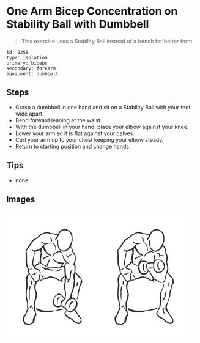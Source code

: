 # One Arm Bicep Concentration on Stability Ball with Dumbbell
> This exercise uses a Stability Ball instead of a bench for better form.

``` 
id: 0258 
type: isolation 
primary: biceps 
secondary: forearm 
equipment: dumbbell 
``` 

## Steps

 - Grasp a dumbbell in one hand and sit on a Stability Ball with your feet wide apart.
 - Bend forward leaning at the waist.
 - With the dumbbell in your hand, place your elbow against your knee.
 - Lower your arm so it is flat against your calves.
 - Curl your arm up to your chest keeping your elbow steady.
 - Return to starting position and change hands.

## Tips

 - none

## Images

<svg width="236" height="250pt" viewBox="0 0 177 250" xmlns="http://www.w3.org/2000/svg">
  <g fill="#FFF">
    <path d="M0 0h177v250H0V0m104.01 40.77c-1.17 2.23-2.31 4.52-4.25 6.19-2.73-1.47-5.7-2.47-8.84-2.45-4.43.02-8.29-3.4-12.83-2.33-3.58-.03-6.49 2.17-9.75 3.3-4.33 1.51-6.39 6.15-10.41 8.17-2.82 1.9-6.71 2.73-8.31 6.03-2.9 4.4-5.64 8.91-8.64 13.26-1.36 1.88-2.99 3.73-3.41 6.1.82 9.28-.56 18.66 1.03 27.89 1.02 3.73 3.49 7.08 3.4 11.08-.02 2.02.87 3.84 1.66 5.64-3.18 1.75-4.27 5.3-5.27 8.54-.78 4.63.65 9.22.51 13.85-.65 10.92-2.62 22.37 1.06 32.96 1.14 4.57.15 9.35.97 13.98-2.97 4.88-2.96 11.58-8.23 14.88-.25 2.87-1.1 5.85-.06 8.67.84 2.14 1.95 4.16 2.88 6.26 4.19.84 8.42 1.96 12.65.72 1.62-1.09 3.36-1.98 5.09-2.85 1.03-2.09 2.21-4.18 2.32-6.56.22-3.65 2.4-6.65 3.67-9.96-1.56-2.4-1.36-5.41-1.82-8.13-.29-.25-.88-.75-1.18-1 .88-5.11-1.78-10.37.21-15.34 1.87-4.77 3.17-9.76 3.95-14.82-.85-5.67-4.19-11.05-3.03-16.93.36-2.66 1.76-5.02 2.42-7.6 1.92-.97 3.53-2.38 4.78-4.13 1.28.6 2.62 1.71 4.08.85 5.24-2.18 11.04-2.6 16.12-5.18 3.71-1.83 7.38 1.22 11.14 1.39 3.33 2.62 7.18 4.48 11.1 6.03 1.46-.13 2.91-.25 4.36-.37l-1.72-1.92.04-2.59c1.9-1.87 3.69-3.85 5.65-5.65.58 2.51-.85 4.78-1.38 7.15 1.62 5.46-2.57 10.63-1.02 16.16 1.45 5.82 3.3 11.97 1.27 17.93-1 4.03-4.9 6.18-7.61 8.93-.54 2.24-.63 4.56-.79 6.85-1.66.7-3.31 2.3-5.25 1.64-2.63-.99-5.21-2.23-7.33-4.12-.17-3.53-.36-7.23 1.33-10.47-.16-.36-.49-1.08-.65-1.45 1.96-3.1 5.06-5.01 8.33-6.49 1.94.56 4.03.83 5.79 1.9 1.49 1.69 2.42 3.82 4.1 5.37.39-6.05-6.15-10.57-11.66-8.93-2.99 2.41-6.6 4.81-7.54 8.8-.91 2.57-2.26 5.05-2.45 7.82.2 3.41 2.23 6.69 4.94 8.68 3.53 1.1 8.5 2.96 11.03-.81.51.21 1.52.62 2.02.83 2.05.99 4.18 1.78 6.31 2.59.01.19.05.57.07.76-6.34 1.49-13.28 1.25-19.13 4.57 6.47-.28 13.08-1.1 19.08-3.67 1.2 1.28 2.39 2.59 3.55 3.91-.91-.27-2.72-.81-3.62-1.08l2.01.61c-1.3 1.9-3.45 4.04-2.69 6.6 1.39 5.26 6.7 8.19 11.46 9.91 3.44 1.22 4.73 5.22 8.02 6.7 1.99.92 3.9 2 5.9 2.92 2.47 1.02 5.09-.24 7.12-1.63.72-1.89 1.08-3.93.99-5.96-.24-3.49-2.98-6.03-4.64-8.91-.37-.1-1.1-.3-1.46-.4-2.21-3.82-3.37-8.4-6.77-11.39 2.45-2.89 4.82-6.17 4.84-10.14.75-3.97-1.96-7.41-4.29-10.3-2.31-1.72-5.11-2.6-7.68-3.85 1.19-4.28 1.9-8.7 3.17-12.95 2.41-5.65 4.08-11.67 4.34-17.82-.62-5.46-.87-10.96-.52-16.46 2.49 2.14 5.08 4.32 6.58 7.31.44 1.07 1.65 1.38 2.52 1.99l2.28 2.31c-.23 1.96-.35 3.93-.46 5.91-.08 3.54-2.88 6.38-2.9 9.93.06 4.18-2.84 7.73-2.59 11.93.12 3.8-.65 7.55-2.02 11.08.35.23 1.03.67 1.37.89 1.33-3.5 2.42-7.1 2.52-10.88.03-4.21 2.3-7.94 2.63-12.11.28-4.14 3.52-7.17 4.61-11.05-.8-2.24-1.2-4.61-2.09-6.81-3.62-4.44-6.97-9.18-11.95-12.23.7-5.44 1.23-11.05-.13-16.44-.58-1.77.48-3.51.67-5.27 1.01-6.03 1.1-13.29-3.84-17.72-1.73-3.62-1.97-8.04-5.46-10.57 1.65-2.72 1.62-6.02 2.68-8.96 1.72-4.27.59-8.96.43-13.41-.63-6.33-6.46-9.78-11.8-11.84-4.91-1.23-10.1.69-13.58 4.16m32.81 108.56c1.09-1.16 2.2-2.3 3.37-3.39-.13-2.1-.37-4.2-1.01-6.21-1.79 2.89-1.01 6.52-2.36 9.6m-37.41 25.59c-.26 2.99-.73 6.26.84 8.98.29-2.27.2-4.57.48-6.84.4-3.8 3.73-6.19 5.67-9.22-3.18 1.1-6.75 3.4-6.99 7.08m-40.92 15.5c.12 1.36.22 2.72.33 4.08 4.31 2.67 9.11 4.93 14.28 4.96 7.61.2 15.94.85 22.56-3.66-3.91-.24-7.78.39-11.67.57-8.77.18-18.11-.79-25.5-5.95z"/>
    <path d="M107.74 40.81c5.41-4.11 13.33-1.93 17.44 2.99 2.78 4.99 3.44 10.89 2.21 16.47-1.76 6.22-4.84 12.29-9.93 16.45-3.84 2.18-9.74 2.32-12.35-1.79-4.65-4.91-3.38-12.13-3.45-18.29-.91 1.15-1.83 2.29-2.75 3.42.3 5.33 1.87 10.52 3.66 15.48 3.33 3.53 8.6 6.35 13.5 4.39 3.82-1.63 7.43-4.28 9.07-8.23.49.41.99.83 1.48 1.26 1.03 2.9 2.05 5.8 2.92 8.75 2.58 2.86 5.05 6.26 4.58 10.36.83 5.14-1.69 9.8-3.36 14.48.55.24 1.66.72 2.22.96.95 5.65.77 11.52-.63 17.07-.64-.25-1.92-.77-2.56-1.03.48 4.91 2.27 9.59 2.67 14.51-.87 4.65-1.52 9.35-2.52 13.98-1.34 6.15-4.59 11.82-4.98 18.17-.55.65-1.1 1.31-1.65 1.96-5.2 2.64-6.39 8.56-8.75 13.35-.07 1.41-.15 2.83-.24 4.25-2.38-1.2-4.52-2.81-6.57-4.49.13-1.39.26-2.79.38-4.18 3.04-2.33 5.46-5.33 7.51-8.55 1.72-5.92 2.03-12.26-.01-18.14-1.51-3.83-.59-8.05.64-11.82.49-3.26.29-6.59.87-9.85 1.33 1.47 2.64 2.96 3.81 4.57-.76 1.5-1.38 3.08-1.33 4.8 3.14-2.05 3.61-6 5.53-8.95 1.21-1.76 1.22-3.89 1.2-5.94-.15-3.92 1.77-7.5 2.38-11.31-3.01 2.41-3.92 6.2-4.5 9.83 1.71 3.51-.78 6.97-2.24 10.08-1.32-1.59-2.84-3.06-3.82-4.9-1.01-4.24-1.9-8.57-1.73-12.97.14-3.39-1.15-6.69-.89-10.07.75-2.1 1.85-4.04 2.77-6.06 1.99 1.44 3.89 3.03 6.11 4.11-2.2-3.98-6.97-5.38-9.23-9.28-1.49-2.1-2.16-4.61-2.85-7.05-.66-1.06-1.3-2.13-1.84-3.25-.49 1.04-1.15 2.05-1.33 3.21.71-.08 1.42-.18 2.14-.23-1.05 4.93 1.91 9.94 6.24 12.21-2.8 2.4-4.49 5.71-4.15 9.47l-.53-1.03c-.47.8-.94 1.61-1.41 2.42l1.94-.19c.24 5.01.47 10.04 1.24 15-3 1.99-5.13 5.03-8.28 6.82-.22.78-.65 2.36-.87 3.14-3.88-2.25-6.88-6.32-11.64-6.72-3.27-.62-6.62-2.11-9.96-1.04-3.67 1.25-7.39 2.35-11.05 3.62-.75-3.25-2.13-6.93-5.69-7.93 1.79 3.19 4.63 5.92 4.49 9.86-.75.21-2.24.63-2.98.84-1.28-.1-2.56-.17-3.83-.21.45-4.47 2-9.98-1.98-13.37 1.36 4.49-1.07 8.99.48 13.38-1.99.84-4.02 1.61-5.94 2.61-2.25-.93-3.74-2.75-4.7-4.94-2.29-4.34-5.52-8.05-8.35-12.03-.06-1.68-.14-3.35-.24-5.02.72.25 2.16.77 2.89 1.02l-.97-.63c1.85-.89 3.95-1.75 4.23-4.08-1.32.65-2.52 1.53-3.62 2.51-1.15.14-2.3.27-3.45.38l.92-.39c-1.34-3.66-2.92-7.29-3.44-11.19-.83-8.36.43-16.81-1.23-25.1 3.43-3.8 5.81-8.36 8.97-12.38 2.18-5.38 6.75-9.5 12.08-11.66 5.19-4.4 10.36-9.87 17.58-10.37 4.16-.7 7.95 1.8 12.08 1.74 3.43-.03 6.56 1.38 9.61 2.78-1.82 3.04-3.72 6.08-4.81 9.47 7.36-3.12 6.67-13.05 12.79-17.51m-22.16 12.7c1.57 2.21 1.98 4.68 1.22 7.27 1.43 1.38 2.44-.7 2.66-1.93.45-2.47-1.6-4.43-2.53-6.54l-1.35 1.2m-17.29 7.46c.07.55.19 1.65.26 2.2 2.44.98 4.78 2.32 7.38 2.84 3.33-.31 6.59-1.3 9.67-2.58-3.52-.34-6.99.65-10.5.42-2.36-.73-4.55-1.9-6.81-2.88m21.2.82c3.05 3.26 5.17 7.11 6.97 11.17-.22.8-.68 2.4-.9 3.2.77 1.02 1.54 2.06 2.3 3.09-.64-2.19-.58-4.43-.47-6.68-.91-4.47-3.27-9.24-7.9-10.78m-19.87 9.48c-3.72 2.39-6.99 6.05-11.71 6.25-2.86.96-5.68-.22-8.41-1.01 1.43 1.81 3.12 3.39 5.27 4.29-.97 2.55-1.62 5.24-1.45 7.98-1.08 4.01-1.59 8.14-2.73 12.13-1.1 5.06 2.58 9.11 4.53 13.39 2.9.66 5.73 1.58 8.51 2.62.78 1.9 1.62 3.78 2.38 5.69l1.53-.51c-.94-2.03-1.49-4.22-2.42-6.25-3.17-1.34-6.41-2.51-9.6-3.79 1.14-1.44 2.3-2.85 3.48-4.25 1.1-.29 2.2-.58 3.3-.88.83-1.73 1.87-3.35 2.91-4.97 3.46 3.31 8.08 4.97 11.82 7.92 3.48 2.53 7.92 1.8 11.94 1.95 4.07-.05 8.06.88 12.09 1.27 3.05-.18 5.92-1.43 8.94-1.87l-.34-.43c1.14-.56 2.26-1.15 3.3-1.89l-1.96-.65-2.34.29c1.7-2.16 3.44-4.29 4.9-6.63-6.33.38-12.86-.7-18.36-3.97-1.3-1.45-1.97-3.65-4.15-4.02.84 4.78 5.58 6.64 9.23 8.9 2.67 1.89 6.13 1.11 9.18 1.18-1.41 1.75-2.2 3.84-2.78 5.99-4.93 2.79-10.4.52-15.62.19-4.23-.59-8.8.5-12.69-1.71-3.28-2-6.78-3.6-9.94-5.77-1.81-6.9.89-13.76 1.13-20.62-.86.6-1.72 1.22-2.57 1.84-.77 5.63-2.68 11.63-.57 17.15-.91-.51-1.83-1.02-2.74-1.51-.88 1.66-1.65 3.39-2.36 5.13-3.35.07-5.47 2.55-7 5.24-.79-2.24-1.76-4.51-1.8-6.91.62-7.48 2.96-14.68 2.84-22.24 3.85-.66 7.43-2.25 10.98-3.81.28 1.93.5 3.87.67 5.82.75-.74 1.5-1.46 2.26-2.18-.75-3.22.38-6.29 2.69-8.55.72 2.06 1.05 4.23 1.83 6.25 1.86 2.02 4.15 3.63 5.78 5.86 1.89 3.03 5.73 4.16 9.13 3.95-1.93-2.52-5.25-3.16-7.41-5.41-3.74-3.4-5.47-8.24-7.55-12.69.61-1.34 1.26-2.66 1.94-3.96-3.02.32-4.51 2.97-6.06 5.2m28.37 9.72c-3.71 2.48-8.13 5.56-7.66 10.62 2.49-4.54 6.04-9.17 11.51-9.99 3.14-1.56 5.83 1.74 9.05 1.52-1.95-1.27-3.71-3.02-5.99-3.68-2.38-.1-4.73.64-6.91 1.53m19.57 4.66c.02 1.18.04 2.36.09 3.54 1.62 1.45 3.07 3.29 5.3 3.8-.41-.53-1.23-1.59-1.64-2.11 2.43-2.07 5.24-3.54 8.09-4.92-3.27.24-6.87.88-9.06 3.58-.87-1.35-1.77-2.66-2.78-3.89m-46.19 7.92c.04 1.9.11 3.81.23 5.71.81-1.75 1.55-3.54 2.36-5.3 3.41-.84 6.14-3.61 9.89-2.99-1.06-.65-2.1-1.33-3.12-2.03-3.32 1.1-6.38 2.79-9.36 4.61m14.96-.83a26.234 26.234 0 0 0-3.78 5.92c-.39.32-1.16.96-1.55 1.28.64 3.24-4.24 6.74-.51 9.1 1.23-2.54 1.68-5.36 2.87-7.91 1.06-2.76 2.76-5.38 2.97-8.39m-16.8 18.55c2.54 1.83 4.95 3.83 7.51 5.63.39-.45 1.17-1.35 1.56-1.79 3.33.79 6.6 1.84 9.91 2.73 1.63-.35 3.27-.64 4.91-.89l-.17-1.64c-2.76.14-5.59.52-8.24-.5-5.19-1.71-10.5-3.02-15.85-4.15.1.15.28.46.37.61m32.5 4.88c-2.32 1.08-5.11 1.89-6.29 4.4 4.73-2.04 9.44-4.11 14.65-4.58-2.67-1.01-5.77-1.12-8.36.18m-51.89 8.76c1.64.46 3.32.7 5.03.71 1.78-1.54 3.86-2.75 5.44-4.53-3.88.08-6.73 3.05-10.47 3.82z"/>
    <path d="M41.47 133.06c.53-3.28 1.11-7.49 4.88-8.58.47 1.27.69 2.66 1.4 3.83 2.91 4.37 4.47 10.15 9.81 12.3-5.29 5.58-2.3 13.71-.79 20.2 1.65 3.73-.08 7.57-.69 11.31-1.14 5.56-3.69 11.26-1.96 16.97.92 2.82-.4 5.66-.79 8.45l1.93-.24c.6 2.95 1.55 6.13-.18 8.92-1.57 2.36-2.7 4.97-3.29 7.75-.06 1.24-.15 2.47-.26 3.71-1.66 1.72-3.36 3.39-5.1 5.02-2.67-.09-5.33-.38-7.95-.89-1.38-2.5-3.33-4.87-3.64-7.79.13-2.15.84-4.21 1.51-6.24 3.94-5.23 4.67-12.22 8.63-17.51-.71.11-2.14.35-2.85.47.58-5.24.69-10.62-.87-15.71-2.19-7.91-1.65-16.27.07-24.22 1.37-5.9-1.22-11.86.14-17.75m7.34 4.48c-.6 2.63-.9 5.32-.53 8.01.42-.07 1.28-.2 1.71-.27-.05-2.74.43-5.43 1.38-7.99-.85.08-1.71.17-2.56.25m-4.65 24.53c.1 5.1-.17 10.38 1.85 15.19-.51-4.41-.5-8.82-.17-13.24-.9-4.99.52-9.89 1.73-14.69-.34-.85-.68-1.69-1.02-2.54-2.82 4.59-2.4 10.12-2.39 15.28m1.65 28.53c.75-.54 2.25-1.61 3-2.14 1.03 1.7 2.14 3.35 3.52 4.79.02-2.95-1.61-5.53-3.48-7.68-1.76 1.21-3.42 2.62-3.04 5.03zM122.16 176.09c2.94-2.25 7.15-3.76 10.69-1.96 2.76 1.11 3.14 4.37 4.28 6.76-.58 2.34-1.05 4.71-1.8 7.01-1.89 4.1-5.27 7.43-9.14 9.67-2.9.21-5.37-1.64-7.79-2.96-1.37-1.9-1.94-4.29-2.64-6.49.7-4.56 3.11-8.83 6.4-12.03m7.35 1.19c-2.04 1.63-4.6 2.99-5.55 5.59-.83 3.01-1.11 6.29.08 9.24.56-2.62.54-5.54 2.21-7.78 1.79-2.33 3.74-4.53 5.72-6.71-.62-.09-1.84-.26-2.46-.34z"/>
    <path d="M133.08 195.24c1.69 2.85 4.04 5.25 5.58 8.2 2.17 4.04 5.47 7.31 7.87 11.2-1.32 1.49-2.48 3.12-3.26 4.96-3.72.74-6.86-1.53-10.11-2.91-1.43-1.24-2.01-3.3-3.71-4.27-4.64-3.07-11.02-4.45-13.44-10.02.33-1.55.68-3.09 1.03-4.63.62-.27 1.24-.55 1.87-.82 1.94 1.8 4.51 2.78 7.11 3.14 3.05-.25 4.77-3.21 7.06-4.85z"/>
  </g>
  <g fill="#333">
    <path d="M104.01 40.77c3.48-3.47 8.67-5.39 13.58-4.16 5.34 2.06 11.17 5.51 11.8 11.84.16 4.45 1.29 9.14-.43 13.41-1.06 2.94-1.03 6.24-2.68 8.96 3.49 2.53 3.73 6.95 5.46 10.57 4.94 4.43 4.85 11.69 3.84 17.72-.19 1.76-1.25 3.5-.67 5.27 1.36 5.39.83 11 .13 16.44 4.98 3.05 8.33 7.79 11.95 12.23.89 2.2 1.29 4.57 2.09 6.81-1.09 3.88-4.33 6.91-4.61 11.05-.33 4.17-2.6 7.9-2.63 12.11-.1 3.78-1.19 7.38-2.52 10.88-.34-.22-1.02-.66-1.37-.89 1.37-3.53 2.14-7.28 2.02-11.08-.25-4.2 2.65-7.75 2.59-11.93.02-3.55 2.82-6.39 2.9-9.93.11-1.98.23-3.95.46-5.91l-2.28-2.31c-.87-.61-2.08-.92-2.52-1.99-1.5-2.99-4.09-5.17-6.58-7.31-.35 5.5-.1 11 .52 16.46-.26 6.15-1.93 12.17-4.34 17.82-1.27 4.25-1.98 8.67-3.17 12.95 2.57 1.25 5.37 2.13 7.68 3.85 2.33 2.89 5.04 6.33 4.29 10.3-.02 3.97-2.39 7.25-4.84 10.14 3.4 2.99 4.56 7.57 6.77 11.39.36.1 1.09.3 1.46.4 1.66 2.88 4.4 5.42 4.64 8.91.09 2.03-.27 4.07-.99 5.96-2.03 1.39-4.65 2.65-7.12 1.63-2-.92-3.91-2-5.9-2.92-3.29-1.48-4.58-5.48-8.02-6.7-4.76-1.72-10.07-4.65-11.46-9.91-.76-2.56 1.39-4.7 2.69-6.6l-2.01-.61c.9.27 2.71.81 3.62 1.08-1.16-1.32-2.35-2.63-3.55-3.91-6 2.57-12.61 3.39-19.08 3.67 5.85-3.32 12.79-3.08 19.13-4.57-.02-.19-.06-.57-.07-.76-2.13-.81-4.26-1.6-6.31-2.59-.5-.21-1.51-.62-2.02-.83-2.53 3.77-7.5 1.91-11.03.81-2.71-1.99-4.74-5.27-4.94-8.68.19-2.77 1.54-5.25 2.45-7.82.94-3.99 4.55-6.39 7.54-8.8 5.51-1.64 12.05 2.88 11.66 8.93-1.68-1.55-2.61-3.68-4.1-5.37-1.76-1.07-3.85-1.34-5.79-1.9-3.27 1.48-6.37 3.39-8.33 6.49.16.37.49 1.09.65 1.45-1.69 3.24-1.5 6.94-1.33 10.47 2.12 1.89 4.7 3.13 7.33 4.12 1.94.66 3.59-.94 5.25-1.64.16-2.29.25-4.61.79-6.85 2.71-2.75 6.61-4.9 7.61-8.93 2.03-5.96.18-12.11-1.27-17.93-1.55-5.53 2.64-10.7 1.02-16.16.53-2.37 1.96-4.64 1.38-7.15-1.96 1.8-3.75 3.78-5.65 5.65l-.04 2.59 1.72 1.92c-1.45.12-2.9.24-4.36.37-3.92-1.55-7.77-3.41-11.1-6.03-3.76-.17-7.43-3.22-11.14-1.39-5.08 2.58-10.88 3-16.12 5.18-1.46.86-2.8-.25-4.08-.85-1.25 1.75-2.86 3.16-4.78 4.13-.66 2.58-2.06 4.94-2.42 7.6-1.16 5.88 2.18 11.26 3.03 16.93-.78 5.06-2.08 10.05-3.95 14.82-1.99 4.97.67 10.23-.21 15.34.3.25.89.75 1.18 1 .46 2.72.26 5.73 1.82 8.13-1.27 3.31-3.45 6.31-3.67 9.96-.11 2.38-1.29 4.47-2.32 6.56-1.73.87-3.47 1.76-5.09 2.85-4.23 1.24-8.46.12-12.65-.72-.93-2.1-2.04-4.12-2.88-6.26-1.04-2.82-.19-5.8.06-8.67 5.27-3.3 5.26-10 8.23-14.88-.82-4.63.17-9.41-.97-13.98-3.68-10.59-1.71-22.04-1.06-32.96.14-4.63-1.29-9.22-.51-13.85 1-3.24 2.09-6.79 5.27-8.54-.79-1.8-1.68-3.62-1.66-5.64.09-4-2.38-7.35-3.4-11.08-1.59-9.23-.21-18.61-1.03-27.89.42-2.37 2.05-4.22 3.41-6.1 3-4.35 5.74-8.86 8.64-13.26 1.6-3.3 5.49-4.13 8.31-6.03 4.02-2.02 6.08-6.66 10.41-8.17 3.26-1.13 6.17-3.33 9.75-3.3 4.54-1.07 8.4 2.35 12.83 2.33 3.14-.02 6.11.98 8.84 2.45 1.94-1.67 3.08-3.96 4.25-6.19m3.73.04c-6.12 4.46-5.43 14.39-12.79 17.51 1.09-3.39 2.99-6.43 4.81-9.47-3.05-1.4-6.18-2.81-9.61-2.78-4.13.06-7.92-2.44-12.08-1.74-7.22.5-12.39 5.97-17.58 10.37-5.33 2.16-9.9 6.28-12.08 11.66-3.16 4.02-5.54 8.58-8.97 12.38 1.66 8.29.4 16.74 1.23 25.1.52 3.9 2.1 7.53 3.44 11.19l-.92.39c1.15-.11 2.3-.24 3.45-.38 1.1-.98 2.3-1.86 3.62-2.51-.28 2.33-2.38 3.19-4.23 4.08l.97.63c-.73-.25-2.17-.77-2.89-1.02.1 1.67.18 3.34.24 5.02 2.83 3.98 6.06 7.69 8.35 12.03.96 2.19 2.45 4.01 4.7 4.94 1.92-1 3.95-1.77 5.94-2.61-1.55-4.39.88-8.89-.48-13.38 3.98 3.39 2.43 8.9 1.98 13.37 1.27.04 2.55.11 3.83.21.74-.21 2.23-.63 2.98-.84.14-3.94-2.7-6.67-4.49-9.86 3.56 1 4.94 4.68 5.69 7.93 3.66-1.27 7.38-2.37 11.05-3.62 3.34-1.07 6.69.42 9.96 1.04 4.76.4 7.76 4.47 11.64 6.72.22-.78.65-2.36.87-3.14 3.15-1.79 5.28-4.83 8.28-6.82-.77-4.96-1-9.99-1.24-15l-1.94.19c.47-.81.94-1.62 1.41-2.42l.53 1.03c-.34-3.76 1.35-7.07 4.15-9.47-4.33-2.27-7.29-7.28-6.24-12.21-.72.05-1.43.15-2.14.23.18-1.16.84-2.17 1.33-3.21.54 1.12 1.18 2.19 1.84 3.25.69 2.44 1.36 4.95 2.85 7.05 2.26 3.9 7.03 5.3 9.23 9.28-2.22-1.08-4.12-2.67-6.11-4.11-.92 2.02-2.02 3.96-2.77 6.06-.26 3.38 1.03 6.68.89 10.07-.17 4.4.72 8.73 1.73 12.97.98 1.84 2.5 3.31 3.82 4.9 1.46-3.11 3.95-6.57 2.24-10.08.58-3.63 1.49-7.42 4.5-9.83-.61 3.81-2.53 7.39-2.38 11.31.02 2.05.01 4.18-1.2 5.94-1.92 2.95-2.39 6.9-5.53 8.95-.05-1.72.57-3.3 1.33-4.8-1.17-1.61-2.48-3.1-3.81-4.57-.58 3.26-.38 6.59-.87 9.85-1.23 3.77-2.15 7.99-.64 11.82 2.04 5.88 1.73 12.22.01 18.14-2.05 3.22-4.47 6.22-7.51 8.55-.12 1.39-.25 2.79-.38 4.18 2.05 1.68 4.19 3.29 6.57 4.49.09-1.42.17-2.84.24-4.25 2.36-4.79 3.55-10.71 8.75-13.35.55-.65 1.1-1.31 1.65-1.96.39-6.35 3.64-12.02 4.98-18.17 1-4.63 1.65-9.33 2.52-13.98-.4-4.92-2.19-9.6-2.67-14.51.64.26 1.92.78 2.56 1.03 1.4-5.55 1.58-11.42.63-17.07-.56-.24-1.67-.72-2.22-.96 1.67-4.68 4.19-9.34 3.36-14.48.47-4.1-2-7.5-4.58-10.36-.87-2.95-1.89-5.85-2.92-8.75-.49-.43-.99-.85-1.48-1.26-1.64 3.95-5.25 6.6-9.07 8.23-4.9 1.96-10.17-.86-13.5-4.39-1.79-4.96-3.36-10.15-3.66-15.48.92-1.13 1.84-2.27 2.75-3.42.07 6.16-1.2 13.38 3.45 18.29 2.61 4.11 8.51 3.97 12.35 1.79 5.09-4.16 8.17-10.23 9.93-16.45 1.23-5.58.57-11.48-2.21-16.47-4.11-4.92-12.03-7.1-17.44-2.99m-66.27 92.25c-1.36 5.89 1.23 11.85-.14 17.75-1.72 7.95-2.26 16.31-.07 24.22 1.56 5.09 1.45 10.47.87 15.71.71-.12 2.14-.36 2.85-.47-3.96 5.29-4.69 12.28-8.63 17.51-.67 2.03-1.38 4.09-1.51 6.24.31 2.92 2.26 5.29 3.64 7.79 2.62.51 5.28.8 7.95.89 1.74-1.63 3.44-3.3 5.1-5.02.11-1.24.2-2.47.26-3.71.59-2.78 1.72-5.39 3.29-7.75 1.73-2.79.78-5.97.18-8.92l-1.93.24c.39-2.79 1.71-5.63.79-8.45-1.73-5.71.82-11.41 1.96-16.97.61-3.74 2.34-7.58.69-11.31-1.51-6.49-4.5-14.62.79-20.2-5.34-2.15-6.9-7.93-9.81-12.3-.71-1.17-.93-2.56-1.4-3.83-3.77 1.09-4.35 5.3-4.88 8.58m80.69 43.03c-3.29 3.2-5.7 7.47-6.4 12.03.7 2.2 1.27 4.59 2.64 6.49 2.42 1.32 4.89 3.17 7.79 2.96 3.87-2.24 7.25-5.57 9.14-9.67.75-2.3 1.22-4.67 1.8-7.01-1.14-2.39-1.52-5.65-4.28-6.76-3.54-1.8-7.75-.29-10.69 1.96m10.92 19.15c-2.29 1.64-4.01 4.6-7.06 4.85-2.6-.36-5.17-1.34-7.11-3.14-.63.27-1.25.55-1.87.82-.35 1.54-.7 3.08-1.03 4.63 2.42 5.57 8.8 6.95 13.44 10.02 1.7.97 2.28 3.03 3.71 4.27 3.25 1.38 6.39 3.65 10.11 2.91.78-1.84 1.94-3.47 3.26-4.96-2.4-3.89-5.7-7.16-7.87-11.2-1.54-2.95-3.89-5.35-5.58-8.2z"/>
    <path d="M85.58 53.51l1.35-1.2c.93 2.11 2.98 4.07 2.53 6.54-.22 1.23-1.23 3.31-2.66 1.93.76-2.59.35-5.06-1.22-7.27zM68.29 60.97c2.26.98 4.45 2.15 6.81 2.88 3.51.23 6.98-.76 10.5-.42-3.08 1.28-6.34 2.27-9.67 2.58-2.6-.52-4.94-1.86-7.38-2.84-.07-.55-.19-1.65-.26-2.2zM89.49 61.79c4.63 1.54 6.99 6.31 7.9 10.78-.11 2.25-.17 4.49.47 6.68-.76-1.03-1.53-2.07-2.3-3.09.22-.8.68-2.4.9-3.2-1.8-4.06-3.92-7.91-6.97-11.17zM69.62 71.27c1.55-2.23 3.04-4.88 6.06-5.2-.68 1.3-1.33 2.62-1.94 3.96 2.08 4.45 3.81 9.29 7.55 12.69 2.16 2.25 5.48 2.89 7.41 5.41-3.4.21-7.24-.92-9.13-3.95-1.63-2.23-3.92-3.84-5.78-5.86-.78-2.02-1.11-4.19-1.83-6.25-2.31 2.26-3.44 5.33-2.69 8.55-.76.72-1.51 1.44-2.26 2.18-.17-1.95-.39-3.89-.67-5.82-3.55 1.56-7.13 3.15-10.98 3.81.12 7.56-2.22 14.76-2.84 22.24.04 2.4 1.01 4.67 1.8 6.91 1.53-2.69 3.65-5.17 7-5.24.71-1.74 1.48-3.47 2.36-5.13.91.49 1.83 1 2.74 1.51-2.11-5.52-.2-11.52.57-17.15.85-.62 1.71-1.24 2.57-1.84-.24 6.86-2.94 13.72-1.13 20.62 3.16 2.17 6.66 3.77 9.94 5.77 3.89 2.21 8.46 1.12 12.69 1.71 5.22.33 10.69 2.6 15.62-.19.58-2.15 1.37-4.24 2.78-5.99-3.05-.07-6.51.71-9.18-1.18-3.65-2.26-8.39-4.12-9.23-8.9 2.18.37 2.85 2.57 4.15 4.02 5.5 3.27 12.03 4.35 18.36 3.97-1.46 2.34-3.2 4.47-4.9 6.63l2.34-.29 1.96.65c-1.04.74-2.16 1.33-3.3 1.89l.34.43c-3.02.44-5.89 1.69-8.94 1.87-4.03-.39-8.02-1.32-12.09-1.27-4.02-.15-8.46.58-11.94-1.95-3.74-2.95-8.36-4.61-11.82-7.92-1.04 1.62-2.08 3.24-2.91 4.97-1.1.3-2.2.59-3.3.88-1.18 1.4-2.34 2.81-3.48 4.25 3.19 1.28 6.43 2.45 9.6 3.79.93 2.03 1.48 4.22 2.42 6.25l-1.53.51c-.76-1.91-1.6-3.79-2.38-5.69-2.78-1.04-5.61-1.96-8.51-2.62-1.95-4.28-5.63-8.33-4.53-13.39 1.14-3.99 1.65-8.12 2.73-12.13-.17-2.74.48-5.43 1.45-7.98-2.15-.9-3.84-2.48-5.27-4.29 2.73.79 5.55 1.97 8.41 1.01 4.72-.2 7.99-3.86 11.71-6.25z"/>
    <path d="M97.99 80.99c2.18-.89 4.53-1.63 6.91-1.53 2.28.66 4.04 2.41 5.99 3.68-3.22.22-5.91-3.08-9.05-1.52-5.47.82-9.02 5.45-11.51 9.99-.47-5.06 3.95-8.14 7.66-10.62zM117.56 85.65c1.01 1.23 1.91 2.54 2.78 3.89 2.19-2.7 5.79-3.34 9.06-3.58-2.85 1.38-5.66 2.85-8.09 4.92.41.52 1.23 1.58 1.64 2.11-2.23-.51-3.68-2.35-5.3-3.8-.05-1.18-.07-2.36-.09-3.54zM71.37 93.57c2.98-1.82 6.04-3.51 9.36-4.61 1.02.7 2.06 1.38 3.12 2.03-3.75-.62-6.48 2.15-9.89 2.99-.81 1.76-1.55 3.55-2.36 5.3-.12-1.9-.19-3.81-.23-5.71zM86.33 92.74c-.21 3.01-1.91 5.63-2.97 8.39-1.19 2.55-1.64 5.37-2.87 7.91-3.73-2.36 1.15-5.86.51-9.1.39-.32 1.16-.96 1.55-1.28.99-2.13 2.26-4.13 3.78-5.92zM69.53 111.29c-.09-.15-.27-.46-.37-.61 5.35 1.13 10.66 2.44 15.85 4.15 2.65 1.02 5.48.64 8.24.5l.17 1.64c-1.64.25-3.28.54-4.91.89-3.31-.89-6.58-1.94-9.91-2.73-.39.44-1.17 1.34-1.56 1.79-2.56-1.8-4.97-3.8-7.51-5.63zM102.03 116.17c2.59-1.3 5.69-1.19 8.36-.18-5.21.47-9.92 2.54-14.65 4.58 1.18-2.51 3.97-3.32 6.29-4.4zM50.14 124.93c3.74-.77 6.59-3.74 10.47-3.82-1.58 1.78-3.66 2.99-5.44 4.53-1.71-.01-3.39-.25-5.03-.71zM48.81 137.54c.85-.08 1.71-.17 2.56-.25a21.76 21.76 0 0 0-1.38 7.99c-.43.07-1.29.2-1.71.27-.37-2.69-.07-5.38.53-8.01zM136.82 149.33c1.35-3.08.57-6.71 2.36-9.6.64 2.01.88 4.11 1.01 6.21a71.813 71.813 0 0 0-3.37 3.39zM44.16 162.07c-.01-5.16-.43-10.69 2.39-15.28.34.85.68 1.69 1.02 2.54-1.21 4.8-2.63 9.7-1.73 14.69-.33 4.42-.34 8.83.17 13.24-2.02-4.81-1.75-10.09-1.85-15.19zM99.41 174.92c.24-3.68 3.81-5.98 6.99-7.08-1.94 3.03-5.27 5.42-5.67 9.22-.28 2.27-.19 4.57-.48 6.84-1.57-2.72-1.1-5.99-.84-8.98zM129.51 177.28c.62.08 1.84.25 2.46.34-1.98 2.18-3.93 4.38-5.72 6.71-1.67 2.24-1.65 5.16-2.21 7.78-1.19-2.95-.91-6.23-.08-9.24.95-2.6 3.51-3.96 5.55-5.59zM45.81 190.6c-.38-2.41 1.28-3.82 3.04-5.03 1.87 2.15 3.5 4.73 3.48 7.68-1.38-1.44-2.49-3.09-3.52-4.79-.75.53-2.25 1.6-3 2.14zM58.49 190.42c7.39 5.16 16.73 6.13 25.5 5.95 3.89-.18 7.76-.81 11.67-.57-6.62 4.51-14.95 3.86-22.56 3.66-5.17-.03-9.97-2.29-14.28-4.96-.11-1.36-.21-2.72-.33-4.08z"/>
  </g>
</svg>

<svg width="236" height="250pt" viewBox="0 0 177 250" xmlns="http://www.w3.org/2000/svg">
  <g fill="#FFF">
    <path d="M0 0h177v250H0V0m103.98 40.77c-1.14 2.26-2.22 4.64-4.34 6.19-2.66-1.53-5.6-2.46-8.7-2.44-4.44.05-8.29-3.42-12.83-2.34-3.57-.02-6.47 2.17-9.73 3.29-3.3 1.02-5.17 4.08-7.69 6.2-2.9 2.71-6.95 3.69-9.92 6.28-4.01 5.96-7.64 12.19-11.93 17.97-2.42 3.28-.5 7.36-.9 11.04-.45 6.08-.12 12.19.37 18.25.34 4.17 3.44 7.56 3.61 11.76-.06 2.39.72 4.64 1.77 6.76-3.3 1.6-4.26 5.26-5.3 8.45-.79 4.63.66 9.23.51 13.87-.65 10.93-2.62 22.38 1.07 32.97 1.16 4.56.07 9.33 1.02 13.93-2.98 4.66-2.9 11.02-7.7 14.48-2.75 4.98-.31 10.79 2.24 15.37 4.2.79 8.44 2 12.68.69 1.58-1.08 3.25-1.99 4.99-2.78 1.06-2.11 2.31-4.22 2.38-6.66.29-3.93 2.73-7.16 4.05-10.75-.86-.1-2.56-.29-3.41-.38-.19.73-.57 2.21-.76 2.95-1.9 2.36-3.08 5.16-3.66 8.12-.07 1.24-.17 2.47-.28 3.7-1.66 1.72-3.36 3.4-5.12 5.02-2.65-.11-5.29-.4-7.9-.89-1.28-2.19-2.82-4.31-3.53-6.78-.39-3.24.89-6.47 2.71-9.1 2.6-5.15 3.91-10.93 7.34-15.66l-2.92.44c.63-5.23.71-10.6-.84-15.68-2.23-8.02-1.63-16.47.12-24.52 1.31-5.8-1.34-11.62.08-17.4.56-3.38 1.18-8.24 5.53-8.6-.88-1.09-1.77-2.17-2.66-3.25-.05-1.56-.12-3.12-.19-4.68.64.01 1.93.04 2.57.05l.58-.35c1.39-.89 2.65-2 2.8-3.77-1.24.69-2.4 1.53-3.41 2.53-1.19.14-2.39.26-3.58.36l.97-.19c-1.05-3.37-2.54-6.6-3.18-10.08-1.36-8.38.44-16.95-1.38-25.27-.47-2.28 2.25-3.3 3.18-5.05 2.19-4.36 5.91-7.73 7.7-12.32 2.37-2.78 4.99-5.66 8.51-6.97 4.58-2.03 7.13-7.02 11.86-8.8 2.35-1.08 4.66-2.47 7.35-2.41 4.09-.67 7.82 1.77 11.88 1.73 3.49-.06 6.69 1.37 9.78 2.82-1.81 2.96-3.64 5.96-4.83 9.24 1.18-.44 2.54-.72 3.22-1.91 4.15-4.56 4.5-11.57 9.6-15.41 5.4-4.09 13.32-1.91 17.42 3.01 2.8 4.99 3.45 10.92 2.18 16.49-1.3 5.39-4.12 10.12-7.56 14.4-3.57 4.13-11.35 5.21-14.68.27-4.65-4.94-3.42-12.19-3.44-18.37-.9 1.17-1.83 2.33-2.76 3.48.29 3.16.58 6.35 1.76 9.33.98 2.38.67 5.43 2.82 7.21 3.06 2.14 6.45 4.64 10.42 3.85 5.92-1.09 10.32-5.89 12.91-11.08 3.36 4.12 5.25 9.23 4.85 14.59 3.5 4.21 2.17 9.94 1.86 14.91-.47 4.86 1.89 9.4 1.99 14.2-.35 3.45-1.13 6.89-2.49 10.09-1.72 4.02-1.42 8.54-2.85 12.64-1.05 2.2-3.06 3.73-4.48 5.67-1.63-.36-3.49-.3-4.79-1.5-3.53-3.34-8.68-4.34-11.82-8.22-2.31-3.45-4.34-7.1-6.4-10.71-1.97-2.44-4.4-4.51-6.09-7.16-.27-2.79-.09-5.59-.1-8.38 3.31-2.21 7.32-2.24 11.15-2.24.23 2.84.3 5.69.71 8.51-3.45-.3-7.07-.55-10.39.64.53.43 1.6 1.28 2.14 1.7 2.69-.54 5.42-.92 8.17-1.06.53 4.17 3.36 7.39 7.11 9.06 4.1-.32 9.3.01 12.01-3.71 4.15-5.03 4.94-13.22.38-18.28-3.89-3.72-9.7-5.55-14.91-3.6-3.21-3.37-1.23-8-.85-11.98-1.21 2.42-3.47 4.66-3.11 7.57.11 1.81 1.06 3.41 1.66 5.08-1.09 1.39-2.1 2.85-3.34 4.11-3.12.39-6.35-.14-9.37.98-2.79-4.8-8.71-4.25-13.44-3.63.64-1.92 2.14-3.7 1.74-5.83-2.18 2.99-3.82 6.36-6.71 8.78-.73 3.3-.63 6.85-1.23 10.23-.6 4.01 1.93 7.35 3.4 10.83 3.33 4.06 9.2 3.36 13.49 1.41 1.65-1.28 2.59-3.2 3.92-4.77 4.26 3.37 4.46 9.39 8.22 13.21-.63 1.53-1.24 3.07-1.84 4.61-3.85-2.23-6.79-6.28-11.51-6.67-3.31-.58-6.7-2.22-10.07-1.03-3.64 1.28-7.39 2.28-10.99 3.69-.75-3.18-2-7.15-5.69-7.86 1.9 3.08 4.66 5.81 4.49 9.72-.76.21-2.28.62-3.04.82-1.26-.09-2.53-.15-3.79-.19.36-4.35 2.2-10.12-1.98-13.23.12 2.65.96 5.35.12 7.97-.61 1.73-.14 3.51.47 5.17-2.08.9-4.13 1.96-6.34 2.48-5.28-2.5-5.48-9.87-10.53-12.85.65 3.33 3.15 5.78 4.44 8.84 1.22 3.03 3.78 5.23 6.65 6.65-.9 1.12-2.06 2.13-2.41 3.58-2.02 6.69 1.09 13.34 2.3 19.86-.49 8.79-5.85 17.31-3.18 26.18.38 2.45-.71 4.86-1.01 7.28.49-.06 1.47-.18 1.96-.23.15 1.67.36 3.51 1.88 4.55l.6.08c.82-1.64-.3-4.02-.37-5.93-.29-.25-.89-.76-1.18-1.02.92-5.13-1.82-10.43.25-15.41 1.87-4.75 3.16-9.72 3.92-14.75-.81-5.38-3.86-10.43-3.16-15.99.17-3.02 1.84-5.65 2.51-8.55 2-.92 3.63-2.38 4.87-4.2.53.33 1.6.99 2.13 1.32 6.22-2 12.78-3.04 18.72-5.83 3.55-1.18 6.88 1.53 10.43 1.66 4.45 3.29 9.55 6.47 15.35 5.8-.67-1.07-1.62-2.03-1.8-3.34 4.23 1.23 8.11 3.41 11.58 6.08 2.33.11 4.65-.2 6.98-.24 5.03-3.22 4.26-10 5.15-15.17 1.02-1.47 2-2.98 2.96-4.5 2.53 3.24 3.65 8 7.47 9.92.78.8 1.55 1.6 2.32 2.4-.18 4.82-.66 9.66-3.29 13.86.39 3.83-1.3 7.3-2.4 10.86-.56 3.62.03 7.4-1.25 10.92-1.89 5.51-2.84 11.69-6.85 16.15-.28 2.68-.42 5.39-.25 8.07 1.55 3.25 4.83 5.31 6.34 8.61 2.18 4.45 5.91 7.85 8.33 12.15-1.38 1.35-2.55 2.89-3.18 4.73-3.89.84-7.26-1.53-10.61-3.09-3.41-7.16-13.83-6.57-16.78-14.18.39-5.64 5.53-9.28 6.42-14.74 1.16-4.42 1.4-9.02 1.5-13.55-1.04-4.89-1.49-10.22.59-14.9 1.26-2.85 2.35-5.76 3.81-8.51 1.5-2.44.34-5.32.16-7.94-.73 3.13-1.68 6.21-2.28 9.38-4.42 6.64-6.49 14.97-4.75 22.83-1.12 5.11-.53 10.4-1.71 15.51-1.94 2.05-2.41 4.94-3.97 7.23-1.01 1.55-2.33 3.36-1.67 5.31 1.41 5.23 6.7 8.15 11.45 9.84 3.46 1.23 4.72 5.3 8.07 6.73 3.35 1.34 6.84 4.69 10.61 2.58 3.31-.68 3.28-4.51 3.34-7.2-.21-3.52-2.97-6.08-4.64-8.98-.37-.1-1.11-.31-1.48-.41-2.24-5.25-5.91-9.91-6.88-15.63 1.12-7.48 4.51-14.35 6.63-21.57.81-3.47.37-7.17 1.63-10.54a35.22 35.22 0 0 0 1.77-7.51c.46-3.86 3.59-6.66 4.48-10.39-.8-2.23-1.17-4.6-2.07-6.8-3.48-3.92-6.32-8.51-10.8-11.45 2.7-6.65 1.19-13.87-1-20.4 1.15-4.79 2.23-9.97.12-14.68-1.86-3.7-1.35-8.04-2.99-11.83-.82-2.87-3.08-4.97-5.05-7.08 1.06-3.07 1.94-6.21 2.67-9.38-.5-5.13.51-10.9-2.81-15.31-1.62-2.83-4.92-3.75-7.51-5.42-5.2-2.71-11.7-.62-15.64 3.31M85.03 52.2c.69 1.66 1.58 3.24 2.26 4.91-.04 1.64-1.24 3.62.78 4.67 2.75-3.11 1.02-8.76-3.04-9.58m-16.74 8.79c.06.54.19 1.62.25 2.16 3.11 1.08 6.16 3.59 9.61 2.57 2.5-.76 5.7-.69 7.23-3.17-2.58.45-5.12 1.12-7.73 1.35-3.41.48-6.31-1.78-9.36-2.91m21.39.9c.72 1.66 2.25 2.7 3.28 4.14 1.32 2.22 2.25 4.65 3.5 6.91l-.93 3.21c.79 1.02 1.57 2.05 2.37 3.08-.26-1.07-.5-2.15-.71-3.23.9-5.54-2.1-12.03-7.51-14.11m-20.05 9.39c-2.5 1.58-4.68 3.61-7.27 5.04-4.07 1.77-8.73 2.04-12.83.16 1.38 1.86 3.07 3.45 5.26 4.3-2.04 6.29-1.96 13.07-4.04 19.38-1.56 5.31 2.29 9.71 4.41 14.18 2.91.61 5.73 1.55 8.51 2.61.77 1.91 1.59 3.8 2.34 5.73l1.52-.64c-.94-2.01-1.49-4.18-2.42-6.19-3.14-1.33-6.35-2.5-9.54-3.72 1.09-1.5 2.26-2.92 3.43-4.35 1.12-.29 2.23-.57 3.33-.88.79-1.8 1.88-3.43 3.08-4.96 3.08 3.33 7.39 5.21 11.56 6.78-.03-.36-.08-1.07-.11-1.43-2.81-1.5-5.67-2.91-8.42-4.52-1.48-6.29.06-12.66 1.28-18.84.62-3.92-1.08-8.84 2.25-11.8.72 2.05 1.05 4.22 1.83 6.25 1.86 1.96 4.13 3.51 5.73 5.72 1.82 3.04 5.63 4.27 9.02 4-1.75-2.66-5.22-3.09-7.29-5.41-3.93-3.56-5.6-8.69-7.73-13.38.68-.66 2.02-1.99 2.69-2.65-3.5-1.06-4.91 2.4-6.59 4.62m27.86 9.99c-3.46 2.51-7.67 5.4-7.1 10.27 2.67-5.52 7.9-10.5 14.3-10.27 1.96.86 3.94 1.76 6.13 1.76-1.84-1.23-3.59-2.67-5.65-3.55-2.64-.14-5.34.6-7.68 1.79m16.21 1.17c1.1 2.16 4.26 1.61 5.38 3.61.63 2.74 1.2 5.5 2 8.21.38-2.34-.16-4.69-.31-7.03.56.49 1.12.98 1.69 1.47 2.3-.63 4.66-.3 6.99-.05-1.89-1.57-4.32-1.6-6.65-1.45-2.14.33-1.99-2.27-2.46-3.63-2.17-.59-4.39-1.02-6.64-1.13M71.38 93.55c.03 1.91.11 3.81.25 5.71.81-1.78 1.55-3.59 2.37-5.37 3.48-.68 6.16-3.57 9.95-2.99a33.38 33.38 0 0 0-3.24-1.71c-3.45.56-6.33 2.72-9.33 4.36m-17.34 30.4c-1.22-.03-2.45-.05-3.68-.03 1.11 1.81 3.03 1.86 4.91 1.63 1.66-1.54 3.97-2.45 5.05-4.54-2.46.07-4.54 1.31-6.28 2.94m-5.19 13.57c-.75 2.91-1.26 6 .1 8.83 1.57-2.77 1.13-6.15 2.43-9.04l-2.53.21m89.26 3.55c-.01 2.95-.38 5.88-1.43 8.65 1.08-1.32 2.21-2.59 3.46-3.75-.11-1.91-.29-3.81-.58-5.7-.37.2-1.09.6-1.45.8m-93.97 18.94c.1 5.8-.16 11.73 1.57 17.35-.17-4.46-.18-8.91.12-13.35-.9-4.99.54-9.88 1.73-14.67-.22-.63-.67-1.9-.9-2.53-2.66 3.87-2.51 8.7-2.52 13.2m87.19 3.96c-.31 5.31-4.35 9.31-5.67 14.31 7.34-4.82 7.23-14.35 8.48-22.08-2.03 2.1-2.74 4.93-2.81 7.77m-85.56 26.55l3.12-2.08c.81 1.4 1.63 2.8 2.5 4.17.3-.16.92-.47 1.23-.63-.97-2.29-2.09-4.53-3.78-6.38-1.72 1.19-3.42 2.55-3.07 4.92m57.37 3.34c-5.21 1.73-10.71 1.71-16.12 2.35-9.72.58-20.28-.05-28.53-5.8.11 1.34.22 2.68.31 4.03 6.37 4.65 14.41 5.71 22.09 5.07 5.01.43 9.84-1.13 14.36-3.11 5.42.01 10.84-.87 16.07-2.24 2.59-1.25 6.37-1.93 7.04-5.22-4.72 2.62-9.79 4.54-15.22 4.92M126 193c.77 3.69 1.11 8.22 4.59 10.46-.9-4.05-3.38-8.54-.67-12.41-1.32.63-2.62 1.29-3.92 1.95z"/>
    <path d="M55.38 80.76c3.83-.62 7.38-2.2 10.89-3.76.42 2.77 1.48 5.68.21 8.39-1.92 5-1.79 10.69-.02 15.71-.92-.52-1.85-1.02-2.77-1.52-.9 1.69-1.69 3.44-2.42 5.2-3.32-.02-5.45 2.41-6.81 5.16-2.99-4.94-1.5-10.62-.72-15.92 1.36-4.29 1.35-8.82 1.64-13.26zM110.51 101.46c2.47-5.16 9.77-4.89 13.87-1.92 4.35 2.21 3.48 7.67 5.2 11.51a359.5 359.5 0 0 1-3.9 6.49c-1.27.7-2.52 1.46-3.71 2.3-2.83.34-6.5 1.57-8.58-1.15-4.46-4.53-4.13-11.51-2.88-17.23m6.74-.64c-.74 3.02-1.85 6.13-1.09 9.27.54 3.32 3.03 5.91 5.87 7.51-3.8-5.06-4.71-11.95-1.85-17.68l-2.93.9zM81.44 106.89c.23-3.36 2.97-6.53 6.42-6.7 3.57-.7 6.85 1.14 9.56 3.26-4.12.03-3.22 4.7-3.21 7.44-.5 3.21 2.21 5.12 3.84 7.44-1.91 1.68-3.67 3.75-6.16 4.56-2.22.03-4.43-.33-6.64-.42-3.44-4.26-5.13-10.18-3.81-15.58m5.46-.31c.28 2.42.02 4.86.31 7.28.44 2.52 2.3 4.43 3.76 6.41l2.25-.09c-1.03-1.07-2.43-1.97-2.65-3.56-.94-4.19-1.06-8.64.09-12.8-1.52.51-2.88 1.38-3.76 2.76z"/>
  </g>
  <g fill="#333">
    <path d="M103.98 40.77c3.94-3.93 10.44-6.02 15.64-3.31 2.59 1.67 5.89 2.59 7.51 5.42 3.32 4.41 2.31 10.18 2.81 15.31-.73 3.17-1.61 6.31-2.67 9.38 1.97 2.11 4.23 4.21 5.05 7.08 1.64 3.79 1.13 8.13 2.99 11.83 2.11 4.71 1.03 9.89-.12 14.68 2.19 6.53 3.7 13.75 1 20.4 4.48 2.94 7.32 7.53 10.8 11.45.9 2.2 1.27 4.57 2.07 6.8-.89 3.73-4.02 6.53-4.48 10.39-.32 2.56-.9 5.08-1.77 7.51-1.26 3.37-.82 7.07-1.63 10.54-2.12 7.22-5.51 14.09-6.63 21.57.97 5.72 4.64 10.38 6.88 15.63.37.1 1.11.31 1.48.41 1.67 2.9 4.43 5.46 4.64 8.98-.06 2.69-.03 6.52-3.34 7.2-3.77 2.11-7.26-1.24-10.61-2.58-3.35-1.43-4.61-5.5-8.07-6.73-4.75-1.69-10.04-4.61-11.45-9.84-.66-1.95.66-3.76 1.67-5.31 1.56-2.29 2.03-5.18 3.97-7.23 1.18-5.11.59-10.4 1.71-15.51-1.74-7.86.33-16.19 4.75-22.83.6-3.17 1.55-6.25 2.28-9.38.18 2.62 1.34 5.5-.16 7.94-1.46 2.75-2.55 5.66-3.81 8.51-2.08 4.68-1.63 10.01-.59 14.9-.1 4.53-.34 9.13-1.5 13.55-.89 5.46-6.03 9.1-6.42 14.74 2.95 7.61 13.37 7.02 16.78 14.18 3.35 1.56 6.72 3.93 10.61 3.09.63-1.84 1.8-3.38 3.18-4.73-2.42-4.3-6.15-7.7-8.33-12.15-1.51-3.3-4.79-5.36-6.34-8.61-.17-2.68-.03-5.39.25-8.07 4.01-4.46 4.96-10.64 6.85-16.15 1.28-3.52.69-7.3 1.25-10.92 1.1-3.56 2.79-7.03 2.4-10.86 2.63-4.2 3.11-9.04 3.29-13.86-.77-.8-1.54-1.6-2.32-2.4-3.82-1.92-4.94-6.68-7.47-9.92-.96 1.52-1.94 3.03-2.96 4.5-.89 5.17-.12 11.95-5.15 15.17-2.33.04-4.65.35-6.98.24-3.47-2.67-7.35-4.85-11.58-6.08.18 1.31 1.13 2.27 1.8 3.34-5.8.67-10.9-2.51-15.35-5.8-3.55-.13-6.88-2.84-10.43-1.66-5.94 2.79-12.5 3.83-18.72 5.83-.53-.33-1.6-.99-2.13-1.32-1.24 1.82-2.87 3.28-4.87 4.2-.67 2.9-2.34 5.53-2.51 8.55-.7 5.56 2.35 10.61 3.16 15.99-.76 5.03-2.05 10-3.92 14.75-2.07 4.98.67 10.28-.25 15.41.29.26.89.77 1.18 1.02.07 1.91 1.19 4.29.37 5.93l-.6-.08c-1.52-1.04-1.73-2.88-1.88-4.55-.49.05-1.47.17-1.96.23.3-2.42 1.39-4.83 1.01-7.28-2.67-8.87 2.69-17.39 3.18-26.18-1.21-6.52-4.32-13.17-2.3-19.86.35-1.45 1.51-2.46 2.41-3.58-2.87-1.42-5.43-3.62-6.65-6.65-1.29-3.06-3.79-5.51-4.44-8.84 5.05 2.98 5.25 10.35 10.53 12.85 2.21-.52 4.26-1.58 6.34-2.48-.61-1.66-1.08-3.44-.47-5.17.84-2.62 0-5.32-.12-7.97 4.18 3.11 2.34 8.88 1.98 13.23 1.26.04 2.53.1 3.79.19.76-.2 2.28-.61 3.04-.82.17-3.91-2.59-6.64-4.49-9.72 3.69.71 4.94 4.68 5.69 7.86 3.6-1.41 7.35-2.41 10.99-3.69 3.37-1.19 6.76.45 10.07 1.03 4.72.39 7.66 4.44 11.51 6.67.6-1.54 1.21-3.08 1.84-4.61-3.76-3.82-3.96-9.84-8.22-13.21-1.33 1.57-2.27 3.49-3.92 4.77-4.29 1.95-10.16 2.65-13.49-1.41-1.47-3.48-4-6.82-3.4-10.83.6-3.38.5-6.93 1.23-10.23 2.89-2.42 4.53-5.79 6.71-8.78.4 2.13-1.1 3.91-1.74 5.83 4.73-.62 10.65-1.17 13.44 3.63 3.02-1.12 6.25-.59 9.37-.98 1.24-1.26 2.25-2.72 3.34-4.11-.6-1.67-1.55-3.27-1.66-5.08-.36-2.91 1.9-5.15 3.11-7.57-.38 3.98-2.36 8.61.85 11.98 5.21-1.95 11.02-.12 14.91 3.6 4.56 5.06 3.77 13.25-.38 18.28-2.71 3.72-7.91 3.39-12.01 3.71-3.75-1.67-6.58-4.89-7.11-9.06-2.75.14-5.48.52-8.17 1.06-.54-.42-1.61-1.27-2.14-1.7 3.32-1.19 6.94-.94 10.39-.64-.41-2.82-.48-5.67-.71-8.51-3.83 0-7.84.03-11.15 2.24.01 2.79-.17 5.59.1 8.38 1.69 2.65 4.12 4.72 6.09 7.16 2.06 3.61 4.09 7.26 6.4 10.71 3.14 3.88 8.29 4.88 11.82 8.22 1.3 1.2 3.16 1.14 4.79 1.5 1.42-1.94 3.43-3.47 4.48-5.67 1.43-4.1 1.13-8.62 2.85-12.64 1.36-3.2 2.14-6.64 2.49-10.09-.1-4.8-2.46-9.34-1.99-14.2.31-4.97 1.64-10.7-1.86-14.91.4-5.36-1.49-10.47-4.85-14.59-2.59 5.19-6.99 9.99-12.91 11.08-3.97.79-7.36-1.71-10.42-3.85-2.15-1.78-1.84-4.83-2.82-7.21-1.18-2.98-1.47-6.17-1.76-9.33.93-1.15 1.86-2.31 2.76-3.48.02 6.18-1.21 13.43 3.44 18.37 3.33 4.94 11.11 3.86 14.68-.27 3.44-4.28 6.26-9.01 7.56-14.4 1.27-5.57.62-11.5-2.18-16.49-4.1-4.92-12.02-7.1-17.42-3.01-5.1 3.84-5.45 10.85-9.6 15.41-.68 1.19-2.04 1.47-3.22 1.91 1.19-3.28 3.02-6.28 4.83-9.24-3.09-1.45-6.29-2.88-9.78-2.82-4.06.04-7.79-2.4-11.88-1.73-2.69-.06-5 1.33-7.35 2.41-4.73 1.78-7.28 6.77-11.86 8.8-3.52 1.31-6.14 4.19-8.51 6.97-1.79 4.59-5.51 7.96-7.7 12.32-.93 1.75-3.65 2.77-3.18 5.05 1.82 8.32.02 16.89 1.38 25.27.64 3.48 2.13 6.71 3.18 10.08l-.97.19c1.19-.1 2.39-.22 3.58-.36 1.01-1 2.17-1.84 3.41-2.53-.15 1.77-1.41 2.88-2.8 3.77l-.58.35c-.64-.01-1.93-.04-2.57-.05.07 1.56.14 3.12.19 4.68.89 1.08 1.78 2.16 2.66 3.25-4.35.36-4.97 5.22-5.53 8.6-1.42 5.78 1.23 11.6-.08 17.4-1.75 8.05-2.35 16.5-.12 24.52 1.55 5.08 1.47 10.45.84 15.68l2.92-.44c-3.43 4.73-4.74 10.51-7.34 15.66-1.82 2.63-3.1 5.86-2.71 9.1.71 2.47 2.25 4.59 3.53 6.78 2.61.49 5.25.78 7.9.89 1.76-1.62 3.46-3.3 5.12-5.02.11-1.23.21-2.46.28-3.7.58-2.96 1.76-5.76 3.66-8.12.19-.74.57-2.22.76-2.95.85.09 2.55.28 3.41.38-1.32 3.59-3.76 6.82-4.05 10.75-.07 2.44-1.32 4.55-2.38 6.66-1.74.79-3.41 1.7-4.99 2.78-4.24 1.31-8.48.1-12.68-.69-2.55-4.58-4.99-10.39-2.24-15.37 4.8-3.46 4.72-9.82 7.7-14.48-.95-4.6.14-9.37-1.02-13.93-3.69-10.59-1.72-22.04-1.07-32.97.15-4.64-1.3-9.24-.51-13.87 1.04-3.19 2-6.85 5.3-8.45-1.05-2.12-1.83-4.37-1.77-6.76-.17-4.2-3.27-7.59-3.61-11.76-.49-6.06-.82-12.17-.37-18.25.4-3.68-1.52-7.76.9-11.04 4.29-5.78 7.92-12.01 11.93-17.97 2.97-2.59 7.02-3.57 9.92-6.28 2.52-2.12 4.39-5.18 7.69-6.2 3.26-1.12 6.16-3.31 9.73-3.29 4.54-1.08 8.39 2.39 12.83 2.34 3.1-.02 6.04.91 8.7 2.44 2.12-1.55 3.2-3.93 4.34-6.19m6.53 60.69c-1.25 5.72-1.58 12.7 2.88 17.23 2.08 2.72 5.75 1.49 8.58 1.15 1.19-.84 2.44-1.6 3.71-2.3a359.5 359.5 0 0 0 3.9-6.49c-1.72-3.84-.85-9.3-5.2-11.51-4.1-2.97-11.4-3.24-13.87 1.92m-29.07 5.43c-1.32 5.4.37 11.32 3.81 15.58 2.21.09 4.42.45 6.64.42 2.49-.81 4.25-2.88 6.16-4.56-1.63-2.32-4.34-4.23-3.84-7.44-.01-2.74-.91-7.41 3.21-7.44-2.71-2.12-5.99-3.96-9.56-3.26-3.45.17-6.19 3.34-6.42 6.7z"/>
    <path d="M85.03 52.2c4.06.82 5.79 6.47 3.04 9.58-2.02-1.05-.82-3.03-.78-4.67-.68-1.67-1.57-3.25-2.26-4.91zM68.29 60.99c3.05 1.13 5.95 3.39 9.36 2.91 2.61-.23 5.15-.9 7.73-1.35-1.53 2.48-4.73 2.41-7.23 3.17-3.45 1.02-6.5-1.49-9.61-2.57-.06-.54-.19-1.62-.25-2.16zM89.68 61.89c5.41 2.08 8.41 8.57 7.51 14.11.21 1.08.45 2.16.71 3.23-.8-1.03-1.58-2.06-2.37-3.08l.93-3.21c-1.25-2.26-2.18-4.69-3.5-6.91-1.03-1.44-2.56-2.48-3.28-4.14zM69.63 71.28c1.68-2.22 3.09-5.68 6.59-4.62-.67.66-2.01 1.99-2.69 2.65 2.13 4.69 3.8 9.82 7.73 13.38 2.07 2.32 5.54 2.75 7.29 5.41-3.39.27-7.2-.96-9.02-4-1.6-2.21-3.87-3.76-5.73-5.72-.78-2.03-1.11-4.2-1.83-6.25-3.33 2.96-1.63 7.88-2.25 11.8-1.22 6.18-2.76 12.55-1.28 18.84 2.75 1.61 5.61 3.02 8.42 4.52.03.36.08 1.07.11 1.43-4.17-1.57-8.48-3.45-11.56-6.78-1.2 1.53-2.29 3.16-3.08 4.96-1.1.31-2.21.59-3.33.88-1.17 1.43-2.34 2.85-3.43 4.35 3.19 1.22 6.4 2.39 9.54 3.72.93 2.01 1.48 4.18 2.42 6.19l-1.52.64c-.75-1.93-1.57-3.82-2.34-5.73-2.78-1.06-5.6-2-8.51-2.61-2.12-4.47-5.97-8.87-4.41-14.18 2.08-6.31 2-13.09 4.04-19.38-2.19-.85-3.88-2.44-5.26-4.3 4.1 1.88 8.76 1.61 12.83-.16 2.59-1.43 4.77-3.46 7.27-5.04m-14.25 9.48c-.29 4.44-.28 8.97-1.64 13.26-.78 5.3-2.27 10.98.72 15.92 1.36-2.75 3.49-5.18 6.81-5.16.73-1.76 1.52-3.51 2.42-5.2.92.5 1.85 1 2.77 1.52-1.77-5.02-1.9-10.71.02-15.71 1.27-2.71.21-5.62-.21-8.39-3.51 1.56-7.06 3.14-10.89 3.76zM97.49 81.27c2.34-1.19 5.04-1.93 7.68-1.79 2.06.88 3.81 2.32 5.65 3.55-2.19 0-4.17-.9-6.13-1.76-6.4-.23-11.63 4.75-14.3 10.27-.57-4.87 3.64-7.76 7.1-10.27zM113.7 82.44c2.25.11 4.47.54 6.64 1.13.47 1.36.32 3.96 2.46 3.63 2.33-.15 4.76-.12 6.65 1.45-2.33-.25-4.69-.58-6.99.05-.57-.49-1.13-.98-1.69-1.47.15 2.34.69 4.69.31 7.03-.8-2.71-1.37-5.47-2-8.21-1.12-2-4.28-1.45-5.38-3.61z"/>
    <path d="M71.38 93.55c3-1.64 5.88-3.8 9.33-4.36 1.11.51 2.19 1.08 3.24 1.71-3.79-.58-6.47 2.31-9.95 2.99-.82 1.78-1.56 3.59-2.37 5.37-.14-1.9-.22-3.8-.25-5.71zM117.25 100.82l2.93-.9c-2.86 5.73-1.95 12.62 1.85 17.68-2.84-1.6-5.33-4.19-5.87-7.51-.76-3.14.35-6.25 1.09-9.27zM86.9 106.58c.88-1.38 2.24-2.25 3.76-2.76-1.15 4.16-1.03 8.61-.09 12.8.22 1.59 1.62 2.49 2.65 3.56l-2.25.09c-1.46-1.98-3.32-3.89-3.76-6.41-.29-2.42-.03-4.86-.31-7.28zM54.04 123.95c1.74-1.63 3.82-2.87 6.28-2.94-1.08 2.09-3.39 3-5.05 4.54-1.88.23-3.8.18-4.91-1.63 1.23-.02 2.46 0 3.68.03zM48.85 137.52l2.53-.21c-1.3 2.89-.86 6.27-2.43 9.04-1.36-2.83-.85-5.92-.1-8.83zM138.11 141.07c.36-.2 1.08-.6 1.45-.8.29 1.89.47 3.79.58 5.7-1.25 1.16-2.38 2.43-3.46 3.75 1.05-2.77 1.42-5.7 1.43-8.65zM44.14 160.01c.01-4.5-.14-9.33 2.52-13.2.23.63.68 1.9.9 2.53-1.19 4.79-2.63 9.68-1.73 14.67-.3 4.44-.29 8.89-.12 13.35-1.73-5.62-1.47-11.55-1.57-17.35zM131.33 163.97c.07-2.84.78-5.67 2.81-7.77-1.25 7.73-1.14 17.26-8.48 22.08 1.32-5 5.36-9 5.67-14.31zM45.77 190.52c-.35-2.37 1.35-3.73 3.07-4.92 1.69 1.85 2.81 4.09 3.78 6.38-.31.16-.93.47-1.23.63-.87-1.37-1.69-2.77-2.5-4.17l-3.12 2.08zM103.14 193.86c5.43-.38 10.5-2.3 15.22-4.92-.67 3.29-4.45 3.97-7.04 5.22-5.23 1.37-10.65 2.25-16.07 2.24-4.52 1.98-9.35 3.54-14.36 3.11-7.68.64-15.72-.42-22.09-5.07-.09-1.35-.2-2.69-.31-4.03 8.25 5.75 18.81 6.38 28.53 5.8 5.41-.64 10.91-.62 16.12-2.35zM126 193c1.3-.66 2.6-1.32 3.92-1.95-2.71 3.87-.23 8.36.67 12.41-3.48-2.24-3.82-6.77-4.59-10.46z"/>
  </g>
</svg>
